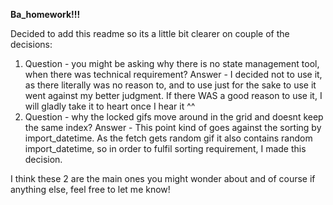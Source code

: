 <B>Ba_homework!!!</B>

Decided to add this readme so its a little bit clearer on couple of the decisions:

1. Question - you might be asking why there is no state management tool, when there was technical requirement?
    Answer - I decided not to use it, as there literally was no reason to, and to use just for the sake to use it went against my better judgment. If there WAS a good reason to use it, I will gladly take it to heart once I hear it ^^
2. Question - why the locked gifs move around in the grid and doesnt keep the same index?
    Answer - This point kind of goes against the sorting by import_datetime. As the fetch gets random gif it also contains random import_datetime, so in order to fulfil sorting requirement, I made this decision.

I think these 2 are the main ones you might wonder about and of course if anything else, feel free to let me know!
